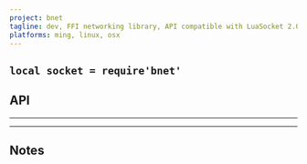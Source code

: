 ```yaml
---
project: bnet
tagline: dev, FFI networking library, API compatible with LuaSocket 2.0.2
platforms: ming, linux, osx
---
```


## `local socket = require'bnet'`

## API

------------------------- ----------------------------------------------------
------------------------- ----------------------------------------------------

## Notes

